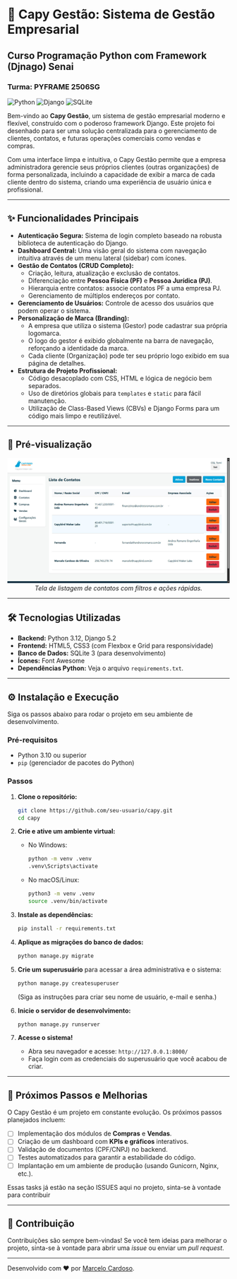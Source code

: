 # 🚀 Capy Gestão: Sistema de Gestão Empresarial
## Curso Programação Python com Framework (Djnago) Senai
### Turma: PYFRAME 2506SG

![Python](https://img.shields.io/badge/Python-3.12-3776AB?style=for-the-badge&logo=python)
![Django](https://img.shields.io/badge/Django-5.2-092E20?style=for-the-badge&logo=django)
![SQLite](https://img.shields.io/badge/SQLite-3-003B57?style=for-the-badge&logo=sqlite)

Bem-vindo ao **Capy Gestão**, um sistema de gestão empresarial moderno e flexível, construído com o poderoso framework Django. Este projeto foi desenhado para ser uma solução centralizada para o gerenciamento de clientes, contatos, e futuras operações comerciais como vendas e compras.

Com uma interface limpa e intuitiva, o Capy Gestão permite que a empresa administradora gerencie seus próprios clientes (outras organizações) de forma personalizada, incluindo a capacidade de exibir a marca de cada cliente dentro do sistema, criando uma experiência de usuário única e profissional.

---

## ✨ Funcionalidades Principais

*   **Autenticação Segura:** Sistema de login completo baseado na robusta biblioteca de autenticação do Django.
*   **Dashboard Central:** Uma visão geral do sistema com navegação intuitiva através de um menu lateral (sidebar) com ícones.
*   **Gestão de Contatos (CRUD Completo):**
    *   Criação, leitura, atualização e exclusão de contatos.
    *   Diferenciação entre **Pessoa Física (PF)** e **Pessoa Jurídica (PJ)**.
    *   Hierarquia entre contatos: associe contatos PF a uma empresa PJ.
    *   Gerenciamento de múltiplos endereços por contato.
*   **Gerenciamento de Usuários:** Controle de acesso dos usuários que podem operar o sistema.
*   **Personalização de Marca (Branding):**
    *   A empresa que utiliza o sistema (Gestor) pode cadastrar sua própria logomarca.
    *   O logo do gestor é exibido globalmente na barra de navegação, reforçando a identidade da marca.
    *   Cada cliente (Organização) pode ter seu próprio logo exibido em sua página de detalhes.
*   **Estrutura de Projeto Profissional:**
    *   Código desacoplado com CSS, HTML e lógica de negócio bem separados.
    *   Uso de diretórios globais para `templates` e `static` para fácil manutenção.
    *   Utilização de Class-Based Views (CBVs) e Django Forms para um código mais limpo e reutilizável.

---

## 📸 Pré-visualização

<p align="center">
  <img src="img_readme/contact_list.jpg" alt="Screenshot da Lista de Contatos" width="800"/>
  <br>
  <em>Tela de listagem de contatos com filtros e ações rápidas.</em>
</p>

---

## 🛠️ Tecnologias Utilizadas

*   **Backend:** Python 3.12, Django 5.2
*   **Frontend:** HTML5, CSS3 (com Flexbox e Grid para responsividade)
*   **Banco de Dados:** SQLite 3 (para desenvolvimento)
*   **Ícones:** Font Awesome
*   **Dependências Python:** Veja o arquivo `requirements.txt`.

---

## ⚙️ Instalação e Execução

Siga os passos abaixo para rodar o projeto em seu ambiente de desenvolvimento.

### Pré-requisitos

*   Python 3.10 ou superior
*   `pip` (gerenciador de pacotes do Python)

### Passos

1.  **Clone o repositório:**
    ```bash
    git clone https://github.com/seu-usuario/capy.git
    cd capy
    ```

2.  **Crie e ative um ambiente virtual:**
    *   No Windows:
        ```bash
        python -m venv .venv
        .venv\Scripts\activate
        ```
    *   No macOS/Linux:
        ```bash
        python3 -m venv .venv
        source .venv/bin/activate
        ```

3.  **Instale as dependências:**
    ```bash
    pip install -r requirements.txt
    ```

4.  **Aplique as migrações do banco de dados:**
    ```bash
    python manage.py migrate
    ```

5.  **Crie um superusuário** para acessar a área administrativa e o sistema:
    ```bash
    python manage.py createsuperuser
    ```
    (Siga as instruções para criar seu nome de usuário, e-mail e senha.)

6.  **Inicie o servidor de desenvolvimento:**
    ```bash
    python manage.py runserver
    ```

7.  **Acesse o sistema!**
    *   Abra seu navegador e acesse: `http://127.0.0.1:8000/`
    *   Faça login com as credenciais do superusuário que você acabou de criar.

---

## 🚀 Próximos Passos e Melhorias

O Capy Gestão é um projeto em constante evolução. Os próximos passos planejados incluem:

*   [ ] Implementação dos módulos de **Compras** e **Vendas**.
*   [ ] Criação de um dashboard com **KPIs e gráficos** interativos.
*   [ ] Validação de documentos (CPF/CNPJ) no backend.
*   [ ] Testes automatizados para garantir a estabilidade do código.
*   [ ] Implantação em um ambiente de produção (usando Gunicorn, Nginx, etc.).

Essas tasks já estão na seção ISSUES aqui no projeto, sinta-se à vontade para contribuir

---

## 🤝 Contribuição

Contribuições são sempre bem-vindas! Se você tem ideias para melhorar o projeto, sinta-se à vontade para abrir uma *issue* ou enviar um *pull request*.

---

Desenvolvido com ❤️ por [Marcelo Cardoso](https://github.com/marceloc4rdoso).
